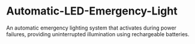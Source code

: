 # Automatic-LED-Emergency-Light
An automatic emergency lighting system that activates during power failures, providing uninterrupted illumination using rechargeable batteries.
